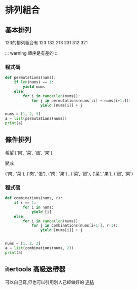 # 排列組合

## 基本排列

123的排列組合有
123
132
213
231
312
321

::: warning
順序是有差的
:::

### 程式碼
```python
def permutations(nums):
    if len(nums) == 1:
        yield nums
    else:
        for i in range(len(nums)):
            for j in permutations(nums[:i] + nums[i+1:]):
                yield [nums[i]] + j

nums = [1, 2, 3]
a = list(permutations(nums))
print(a)
```

## 條件排列

希望 ['肉', '菜', '蛋', '果']

變成

('肉', '菜'), ('肉', '蛋'), ('肉', '果')
, ('菜', '蛋'), ('菜', '果'), ('蛋', '果')

### 程式碼
```python
def combinations(nums, r):
    if r == 1:
        for i in nums:
            yield [i]
    else:
        for i in range(len(nums)):
            for j in combinations(nums[i+1:], r-1):
                yield [nums[i]] + j


nums = [1, 2, 3]
a = list(combinations(nums, 2))
print(a)
```

## itertools 高級迭帶器

可以自己寫,但也可以引用別人己經做好的
[連結](../15-模組/components/itertools.md)